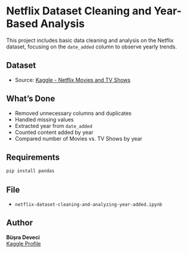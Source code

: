 # Netflix Dataset Cleaning and Year-Based Analysis
This project includes basic data cleaning and analysis on the Netflix dataset, focusing on the `date_added` column to observe yearly trends.

## Dataset

- Source: [Kaggle - Netflix Movies and TV Shows](https://www.kaggle.com/datasets/shivamb/netflix-shows)

## What’s Done

- Removed unnecessary columns and duplicates  
- Handled missing values  
- Extracted year from `date_added`  
- Counted content added by year  
- Compared number of Movies vs. TV Shows by year  

## Requirements

```bash
pip install pandas
```

## File

- `netflix-dataset-cleaning-and-analyzing-year-added.ipynb`

## Author

**Büşra Deveci**  
[Kaggle Profile](https://www.kaggle.com/busradeveci)  

